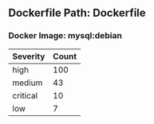 ## Dockerfile Path: Dockerfile

### Docker Image: mysql:debian
| Severity | Count |
|----------|-------|
| high | 100 |
| medium | 43 |
| critical | 10 |
| low | 7 |